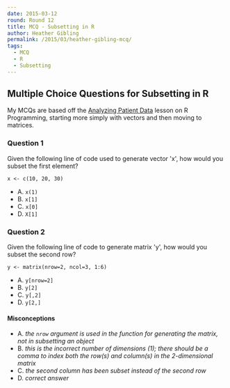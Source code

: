 ```yaml
---
date: 2015-03-12
round: Round 12
title: MCQ - Subsetting in R
author: Heather Gibling
permalink: /2015/03/heather-gibling-mcq/
tags:
  - MCQ
  - R
  - Subsetting
---
```


## Multiple Choice Questions for Subsetting in R

My MCQs are based off the [Analyzing Patient Data](http://swcarpentry.github.io/r-novice-inflammation/01-starting-with-data.html) lesson on R Programming, starting more simply with vectors and then moving to matrices.

### Question 1
Given the following line of code used to generate vector 'x', how would you subset the first element?

`x <- c(10, 20, 30)`

* A. `x(1)`
* B. `x[1]`
* C. `x[0]`
* D. `X[1]`

### Question 2
Given the following line of code to generate matrix 'y', how would you subset the second row?

`y <- matrix(nrow=2, ncol=3, 1:6)`

* A. `y[nrow=2]`
* B. `y[2]` 
* C. `y[,2]` 
* D. `y[2,]`

#### Misconceptions

* A. _the `nrow` argument is used in the function for generating the matrix, not in subsetting an object_
* B. _this is the incorrect number of dimensions (1); there should be a comma to index both the row(s) and column(s) in the 2-dimensional matrix_
* C. _the second column has been subset instead of the second row_
* D. _correct answer_
